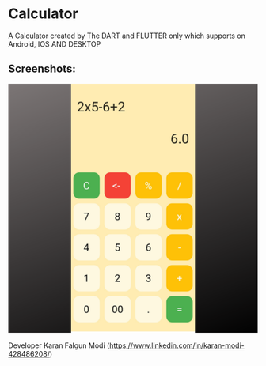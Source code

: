 # Calculator

A Calculator created by The DART and FLUTTER only which supports on Android, IOS AND DESKTOP 

## Screenshots:
![alt text](Calculator.png)



Developer
Karan Falgun Modi (https://www.linkedin.com/in/karan-modi-428486208/)
